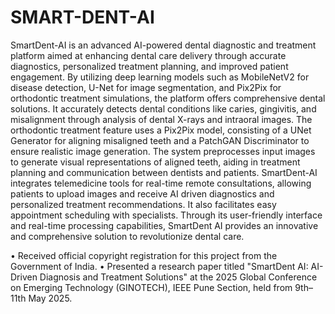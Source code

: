 # SMART-DENT-AI

SmartDent-AI is an advanced AI-powered dental diagnostic and treatment platform aimed at enhancing dental care delivery through accurate diagnostics, personalized treatment planning, and improved patient engagement. By utilizing deep learning models such as MobileNetV2 for disease detection, U-Net for image segmentation, and Pix2Pix for orthodontic treatment simulations, the platform offers comprehensive dental solutions. It accurately detects dental conditions like caries, gingivitis, and misalignment through analysis of dental X-rays and intraoral images. The orthodontic treatment feature uses a Pix2Pix model, consisting of a UNet Generator for aligning misaligned teeth and a PatchGAN Discriminator to ensure realistic image generation. The system preprocesses input images to generate visual representations of aligned teeth, aiding in treatment planning and communication between dentists and patients. SmartDent-AI integrates telemedicine tools for real-time remote consultations, allowing patients to upload images and receive AI driven diagnostics and personalized treatment recommendations. It also facilitates easy appointment scheduling with specialists. Through its user-friendly interface and real-time processing capabilities, SmartDent AI provides an innovative and comprehensive solution to revolutionize dental care.


•	Received official copyright registration for this project from the Government of India. 
•	Presented a research paper titled "SmartDent AI: AI-Driven Diagnosis and Treatment Solutions" at the 2025 Global Conference on Emerging Technology (GINOTECH), IEEE Pune Section, held from 9th–11th May 2025.

